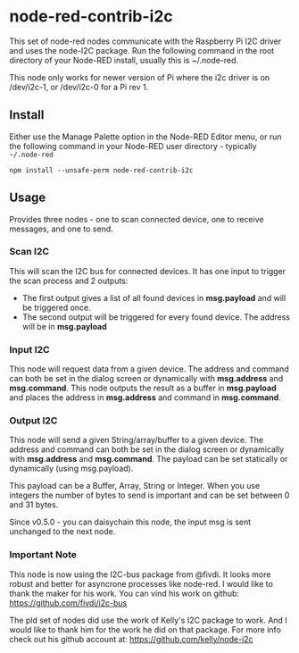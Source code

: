 # node-red-contrib-i2c

This set of node-red nodes communicate with the Raspberry Pi I2C driver and uses the node-I2C package.
Run the following command in the root directory of your Node-RED install, usually
this is ~/.node-red.

This node only works for newer version of Pi where the i2c driver is on /dev/i2c-1, or /dev/i2c-0 for a Pi rev 1.

## Install

Either use the Manage Palette option in the Node-RED Editor menu, or run the following command in your Node-RED user directory - typically `~/.node-red`

    npm install --unsafe-perm node-red-contrib-i2c

## Usage

Provides three nodes - one to scan connected device, one to receive messages, and one to send.

### Scan I2C

This will scan the I2C bus for connected devices.
It has one input to trigger the scan process and 2 outputs:
- The first output gives a list of all found devices in <b>msg.payload</b> and will be triggered once.
- The second output will be triggered for every found device. The address will be in <b>msg.payload</b>

### Input I2C

This node will request data from a given device.
The address and command can both be set in the dialog screen or dynamically with <b>msg.address</b> and <b>msg.command</b>.
This node outputs the result as a buffer in <b>msg.payload</b> and places the address in <b>msg.address</b> and command in <b>msg.command</b>.

### Output I2C

This node will send a given String/array/buffer to a given device.
The address and command can both be set in the dialog screen or dynamically with <b>msg.address</b> and <b>msg.command</b>.
The payload can be set statically or dynamically (using msg.payload).

This payload can be a Buffer, Array, String or Integer.
When you use integers the number of bytes to send is important and can be set between 0 and 31 bytes.

Since v0.5.0 - you can daisychain this node, the input msg is sent unchanged to the next node.

### Important Note

This node is now using the I2C-bus package from @fivdi. It looks more robust and better for asyncrone processes like node-red. I would like to thank the maker for his work. You can vind his work on github: https://github.com/fivdi/i2c-bus

The pld set of nodes did use the work of Kelly's I2C package to work.
And I would like to thank him for the work he did on that package.
For more info check out his github account at: https://github.com/kelly/node-i2c
